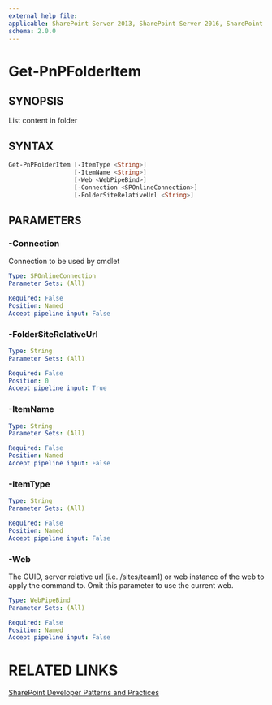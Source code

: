```yaml
---
external help file:
applicable: SharePoint Server 2013, SharePoint Server 2016, SharePoint Online
schema: 2.0.0
---
```

# Get-PnPFolderItem

## SYNOPSIS
List content in folder

## SYNTAX 

```powershell
Get-PnPFolderItem [-ItemType <String>]
                  [-ItemName <String>]
                  [-Web <WebPipeBind>]
                  [-Connection <SPOnlineConnection>]
                  [-FolderSiteRelativeUrl <String>]
```

## PARAMETERS

### -Connection
Connection to be used by cmdlet

```yaml
Type: SPOnlineConnection
Parameter Sets: (All)

Required: False
Position: Named
Accept pipeline input: False
```

### -FolderSiteRelativeUrl


```yaml
Type: String
Parameter Sets: (All)

Required: False
Position: 0
Accept pipeline input: True
```

### -ItemName


```yaml
Type: String
Parameter Sets: (All)

Required: False
Position: Named
Accept pipeline input: False
```

### -ItemType


```yaml
Type: String
Parameter Sets: (All)

Required: False
Position: Named
Accept pipeline input: False
```

### -Web
The GUID, server relative url (i.e. /sites/team1) or web instance of the web to apply the command to. Omit this parameter to use the current web.

```yaml
Type: WebPipeBind
Parameter Sets: (All)

Required: False
Position: Named
Accept pipeline input: False
```

# RELATED LINKS

[SharePoint Developer Patterns and Practices](http://aka.ms/sppnp)